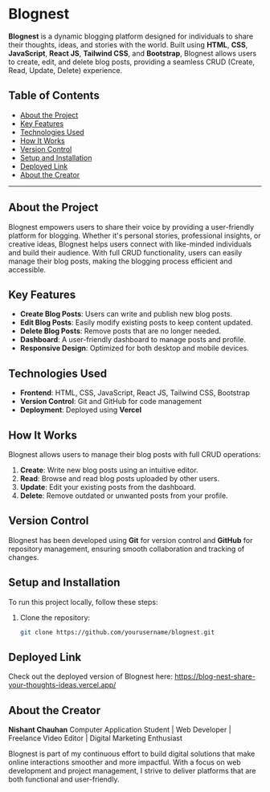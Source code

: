 # Blognest

**Blognest** is a dynamic blogging platform designed for individuals to share their thoughts, ideas, and stories with the world. Built using **HTML**, **CSS**, **JavaScript**, **React JS**, **Tailwind CSS**, and **Bootstrap**, Blognest allows users to create, edit, and delete blog posts, providing a seamless CRUD (Create, Read, Update, Delete) experience.

## Table of Contents
- [About the Project](#about-the-project)
- [Key Features](#key-features)
- [Technologies Used](#technologies-used)
- [How It Works](#how-it-works)
- [Version Control](#version-control)
- [Setup and Installation](#setup-and-installation)
- [Deployed Link](#deployed-link)
- [About the Creator](#about-the-creator)

---

## About the Project

Blognest empowers users to share their voice by providing a user-friendly platform for blogging. Whether it's personal stories, professional insights, or creative ideas, Blognest helps users connect with like-minded individuals and build their audience. With full CRUD functionality, users can easily manage their blog posts, making the blogging process efficient and accessible.

## Key Features
- **Create Blog Posts**: Users can write and publish new blog posts.
- **Edit Blog Posts**: Easily modify existing posts to keep content updated.
- **Delete Blog Posts**: Remove posts that are no longer needed.
- **Dashboard**: A user-friendly dashboard to manage posts and profile.
- **Responsive Design**: Optimized for both desktop and mobile devices.

## Technologies Used
- **Frontend**: HTML, CSS, JavaScript, React JS, Tailwind CSS, Bootstrap
- **Version Control**: Git and GitHub for code management
- **Deployment**: Deployed using **Vercel**

## How It Works
Blognest allows users to manage their blog posts with full CRUD operations:

1. **Create**: Write new blog posts using an intuitive editor.
2. **Read**: Browse and read blog posts uploaded by other users.
3. **Update**: Edit your existing posts from the dashboard.
4. **Delete**: Remove outdated or unwanted posts from your profile.

## Version Control
Blognest has been developed using **Git** for version control and **GitHub** for repository management, ensuring smooth collaboration and tracking of changes.

## Setup and Installation
To run this project locally, follow these steps:

1. Clone the repository:
   ```bash
   git clone https://github.com/yourusername/blognest.git
   
## Deployed Link

Check out the deployed version of Blognest here: https://blog-nest-share-your-thoughts-ideas.vercel.app/

## About the Creator

**Nishant Chauhan**
Computer Application Student | Web Developer | Freelance Video Editor | Digital Marketing Enthusiast

Blognest is part of my continuous effort to build digital solutions that make online interactions smoother and more impactful. With a focus on web development and project management, I strive to deliver platforms that are both functional and user-friendly.
